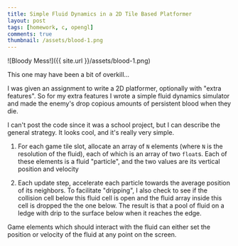 ```yaml
---
title: Simple Fluid Dynamics in a 2D Tile Based Platformer
layout: post
tags: [homework, c, opengl]
comments: true
thumbnail: /assets/blood-1.png
---
```


![Bloody Mess!]({{ site.url }}/assets/blood-1.png)


This one may have been a bit of overkill...

I was given an assignment to write a 2D platformer, optionally with "extra features". So for my extra features I wrote a simple fluid dynamics simulator and made the enemy's drop copious amounts of persistent blood when they die.

I can't post the code since it was a school project, but I can describe the general strategy. It looks cool, and it's really very simple.

1) For each game tile slot, allocate an array of `N` elements (where `N` is the resolution of the fluid), each of which is an array of two `float`s. Each of these elements is a fluid "particle", and the two values are its vertical position and velocity

2) Each update step, accelerate each particle towards the average position of its neighbors. To facilitate "dripping", I also check to see if the collision cell below this fluid cell is open and the fluid array inside this cell is dropped the the one below. The result is that a pool of fluid on a ledge with drip to the surface below when it reaches the edge.


Game elements which should interact with the fluid can either set the position or velocity of the fluid at any point on the screen. 
